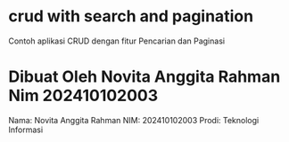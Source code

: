# crud with search and pagination

Contoh aplikasi CRUD dengan fitur Pencarian dan Paginasi

# Dibuat Oleh Novita Anggita Rahman Nim 202410102003

Nama: Novita Anggita Rahman
NIM: 202410102003
Prodi: Teknologi Informasi

